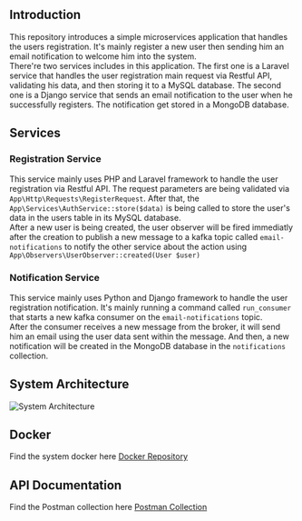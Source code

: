 ## Introduction
This repository introduces a simple microservices application that handles the users registration. It's mainly register a new user then sending him an email notification to welcome him into the system.
<br />
There're two services includes in this application. The first one is a Laravel service that handles the user registration main request via Restful API, validating his data, and then storing it to a MySQL database. 
The second one is a Django service that sends an email notification to the user when he successfully registers. The notification get stored in a MongoDB database.

 ## Services
 ### Registration Service
 This service mainly uses PHP and Laravel framework to handle the user registration via Restful API. The request parameters are being validated via `App\Http\Requests\RegisterRequest`. After that, the `App\Services\AuthService::store($data)` is being called to store the user's data in the users table in its MySQL database.
 <br />
 After a new user is being created, the user observer will be fired immediatly after the creation to publish a new message to a kafka topic called `email-notifications` to notify the other service about the action using `App\Observers\UserObserver::created(User $user)`

 ### Notification Service
 This service mainly uses Python and Django framework to handle the user registration notification. It's mainly running a command called `run_consumer` that starts a new kafka consumer on the `email-notifications` topic.
<br />
 After the consumer receives a new message from the broker, it will send him an email using the user data sent within the message. And then, a new notification will be created in the MongoDB database in the `notifications` collection.

 ## System Architecture

![System Architecture](https://i.ibb.co/RhknmbN/Link.png)

 ## Docker
 Find the system docker here [Docker Repository](https://github.com/MohannadElemary2/microservices-docker)

 ## API Documentation
 Find the Postman collection here [Postman Collection](https://documenter.getpostman.com/view/8868758/UVJkBZBL)
